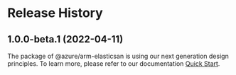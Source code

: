 # Release History
    
## 1.0.0-beta.1 (2022-04-11)

The package of @azure/arm-elasticsan is using our next generation design principles. To learn more, please refer to our documentation [Quick Start](https://aka.ms/js-track2-quickstart).
